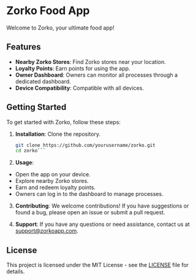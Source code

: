 # Zorko Food App

Welcome to Zorko, your ultimate food app!

## Features

- **Nearby Zorko Stores**: Find Zorko stores near your location.
- **Loyalty Points**: Earn points for using the app.
- **Owner Dashboard**: Owners can monitor all processes through a dedicated dashboard.
- **Device Compatibility**: Compatible with all devices.

## Getting Started

To get started with Zorko, follow these steps:

1. **Installation**: Clone the repository.
    ```sh
   git clone https://github.com/yourusername/zorko.git
    cd zorko```
3. **Usage**:
- Open the app on your device.
- Explore nearby Zorko stores.
- Earn and redeem loyalty points.
- Owners can log in to the dashboard to manage processes.

3. **Contributing**:
We welcome contributions! If you have suggestions or found a bug, please open an issue or submit a pull request.

4. **Support**:
If you have any questions or need assistance, contact us at support@zorkoapp.com.

## License

This project is licensed under the MIT License - see the [LICENSE](LICENSE) file for details.
